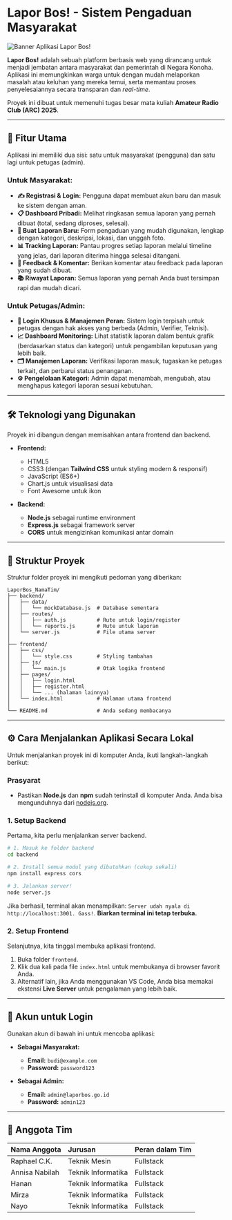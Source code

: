 # Lapor Bos! - Sistem Pengaduan Masyarakat

![Banner Aplikasi Lapor Bos!](https://placehold.co/1200x400/3b82f6/ffffff?text=Lapor+Bos!)

**Lapor Bos!** adalah sebuah platform berbasis web yang dirancang untuk menjadi jembatan antara masyarakat dan pemerintah di Negara Konoha. Aplikasi ini memungkinkan warga untuk dengan mudah melaporkan masalah atau keluhan yang mereka temui, serta memantau proses penyelesaiannya secara transparan dan *real-time*.

Proyek ini dibuat untuk memenuhi tugas besar mata kuliah **Amateur Radio Club (ARC) 2025**.

---

## 🚀 Fitur Utama

Aplikasi ini memiliki dua sisi: satu untuk masyarakat (pengguna) dan satu lagi untuk petugas (admin).

### Untuk Masyarakat:
* **✍️ Registrasi & Login:** Pengguna dapat membuat akun baru dan masuk ke sistem dengan aman.
* **📋 Dashboard Pribadi:** Melihat ringkasan semua laporan yang pernah dibuat (total, sedang diproses, selesai).
* **📝 Buat Laporan Baru:** Form pengaduan yang mudah digunakan, lengkap dengan kategori, deskripsi, lokasi, dan unggah foto.
* **📊 Tracking Laporan:** Pantau progres setiap laporan melalui timeline yang jelas, dari laporan diterima hingga selesai ditangani.
* **💬 Feedback & Komentar:** Berikan komentar atau feedback pada laporan yang sudah dibuat.
* **📚 Riwayat Laporan:** Semua laporan yang pernah Anda buat tersimpan rapi dan mudah dicari.

### Untuk Petugas/Admin:
* **🔐 Login Khusus & Manajemen Peran:** Sistem login terpisah untuk petugas dengan hak akses yang berbeda (Admin, Verifier, Teknisi).
* **📈 Dashboard Monitoring:** Lihat statistik laporan dalam bentuk grafik (berdasarkan status dan kategori) untuk pengambilan keputusan yang lebih baik.
* **🗂️ Manajemen Laporan:** Verifikasi laporan masuk, tugaskan ke petugas terkait, dan perbarui status penanganan.
* **⚙️ Pengelolaan Kategori:** Admin dapat menambah, mengubah, atau menghapus kategori laporan sesuai kebutuhan.

---

## 🛠️ Teknologi yang Digunakan

Proyek ini dibangun dengan memisahkan antara frontend dan backend.

* **Frontend:**
    * HTML5
    * CSS3 (dengan **Tailwind CSS** untuk styling modern & responsif)
    * JavaScript (ES6+)
    * Chart.js untuk visualisasi data
    * Font Awesome untuk ikon

* **Backend:**
    * **Node.js** sebagai runtime environment
    * **Express.js** sebagai framework server
    * **CORS** untuk mengizinkan komunikasi antar domain

---

## 📁 Struktur Proyek

Struktur folder proyek ini mengikuti pedoman yang diberikan:

```
LaporBos_NamaTim/
├── backend/
│   ├── data/
│   │   └── mockDatabase.js  # Database sementara
│   ├── routes/
│   │   ├── auth.js          # Rute untuk login/register
│   │   └── reports.js       # Rute untuk laporan
│   └── server.js            # File utama server
│
├── frontend/
│   ├── css/
│   │   └── style.css        # Styling tambahan
│   ├── js/
│   │   └── main.js          # Otak logika frontend
│   ├── pages/
│   │   ├── login.html
│   │   ├── register.html
│   │   └── ... (halaman lainnya)
│   └── index.html           # Halaman utama frontend
│
└── README.md                # Anda sedang membacanya
```

---

## ⚙️ Cara Menjalankan Aplikasi Secara Lokal

Untuk menjalankan proyek ini di komputer Anda, ikuti langkah-langkah berikut:

### Prasyarat
* Pastikan **Node.js** dan **npm** sudah terinstall di komputer Anda. Anda bisa mengunduhnya dari [nodejs.org](https://nodejs.org/).

### 1. Setup Backend
Pertama, kita perlu menjalankan server backend.

```bash
# 1. Masuk ke folder backend
cd backend

# 2. Install semua modul yang dibutuhkan (cukup sekali)
npm install express cors

# 3. Jalankan server!
node server.js
```
Jika berhasil, terminal akan menampilkan: `Server udah nyala di http://localhost:3001. Gass!`. **Biarkan terminal ini tetap terbuka.**

### 2. Setup Frontend
Selanjutnya, kita tinggal membuka aplikasi frontend.

1.  Buka folder `frontend`.
2.  Klik dua kali pada file `index.html` untuk membukanya di browser favorit Anda.
3.  Alternatif lain, jika Anda menggunakan VS Code, Anda bisa memakai ekstensi **Live Server** untuk pengalaman yang lebih baik.

---

## 🔑 Akun untuk Login

Gunakan akun di bawah ini untuk mencoba aplikasi:

* **Sebagai Masyarakat:**
    * **Email:** `budi@example.com`
    * **Password:** `password123`

* **Sebagai Admin:**
    * **Email:** `admin@laporbos.go.id`
    * **Password:** `admin123`

---

## 👥 Anggota Tim

| Nama Anggota | Jurusan | Peran dalam Tim |
| :--- | :--- | :--- |
| Raphael C.K. | Teknik Mesin | Fullstack |
| Annisa Nabilah | Teknik Informatika | Fullstack |
| Hanan | Teknik Informatika | Fullstack |
| Mirza | Teknik Informatika | Fullstack |
| Nayo | Teknik Informatika | Fullstack |
